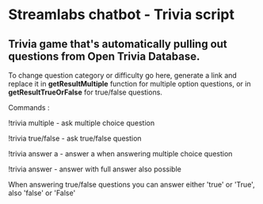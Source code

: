 # Streamlabs chatbot - Trivia script

## Trivia game that's automatically pulling out questions from Open Trivia Database.

To change question category or difficulty go here, generate a link and replace it in **getResultMultiple** function for multiple option questions, or in **getResultTrueOrFalse** for true/false questions.

Commands :

!trivia multiple - ask multiple choice question

!trivia true/false - ask true/false question

!trivia answer a - answer a when answering multiple choice question

!trivia answer <my answer> - answer with full answer also possible

When answering true/false questions you can answer either 'true' or 'True', also 'false' or 'False'
